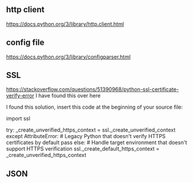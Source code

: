 

## http client
https://docs.python.org/3/library/http.client.html

## config file 
https://docs.python.org/3/library/configparser.html


## SSL 
https://stackoverflow.com/questions/51390968/python-ssl-certificate-verify-error
I have found this over here

I found this solution, insert this code at the beginning of your source file:

import ssl

try:
    _create_unverified_https_context = ssl._create_unverified_context
except AttributeError:
    # Legacy Python that doesn't verify HTTPS certificates by default
    pass
else:
    # Handle target environment that doesn't support HTTPS verification
    ssl._create_default_https_context = _create_unverified_https_context 


## JSON
